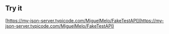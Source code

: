## Try it

[https://my-json-server.typicode.com/MiguelMelo/FakeTestAPI](https://my-json-server.typicode.com/MiguelMelo/FakeTestAPI)
